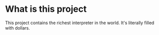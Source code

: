 # What is this project

This project contains the richest interpreter in the world. It's literally filled with dollars.

